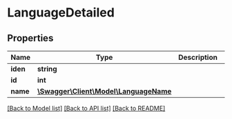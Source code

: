 # LanguageDetailed

## Properties
Name | Type | Description | Notes
------------ | ------------- | ------------- | -------------
**iden** | **string** |  | 
**id** | **int** |  | [optional] 
**name** | [**\Swagger\Client\Model\LanguageName**](LanguageName.md) |  | [optional] 

[[Back to Model list]](../README.md#documentation-for-models) [[Back to API list]](../README.md#documentation-for-api-endpoints) [[Back to README]](../README.md)


